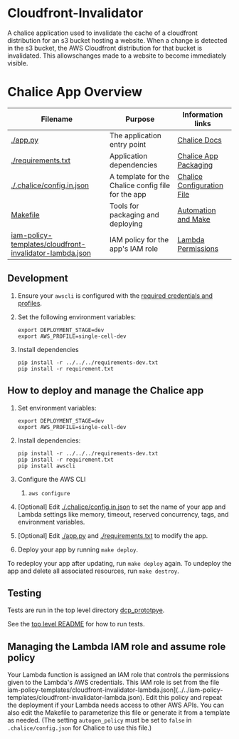 # Cloudfront-Invalidator

A chalice application used to invalidate the cache of a cloudfront distribution for
an s3 bucket hosting a website. When a change is detected in the s3 bucket, the
AWS Cloudfront distribution for that bucket is invalidated. This allowschanges
made to a website to become immediately visible.

# Chalice App Overview

Filename                  | Purpose                           | Information links
--------------------------|-----------------------------------|------------------------------------------
[./app.py](app.py)                  |The application entry point        | [Chalice Docs](https://chalice.readthedocs.io/en/latest/)
[./requirements.txt](requirements.txt)        |Application dependencies           | [Chalice App Packaging](https://chalice.readthedocs.io/en/latest/topics/packaging.html)
[./.chalice/config.in.json](.chalice/config.in.json)	|A template for the Chalice config file for the app    | [Chalice Configuration File](https://chalice.readthedocs.io/en/latest/topics/configfile.html)
[Makefile](Makefile)                |Tools for packaging and deploying  | [Automation and Make](https://swcarpentry.github.io/make-novice/)
[iam-policy-templates/cloudfront-invalidator-lambda.json](../../iam-policy-templates/cloudfront-invalidator-lambda.json)|IAM policy for the app's IAM role  | [Lambda Permissions](https://docs.aws.amazon.com/lambda/latest/dg/intro-permission-model.html)

## Development
1.  Ensure your `awscli` is configured with the
    [required credentials and profiles](https://github.com/chanzuckerberg/dcp-prototype#configuration).

1.  Set the following environment variables:

    ```shell
    export DEPLOYMENT_STAGE=dev
    export AWS_PROFILE=single-cell-dev
    ```

1.  Install dependencies

     ```shell
     pip install -r ../../../requirements-dev.txt
     pip install -r requirement.txt
     ```

## How to deploy and manage the Chalice app
1. Set environment variables:
	```shell
	export DEPLOYMENT_STAGE=dev
	export AWS_PROFILE=single-cell-dev
	```
	
1. Install dependencies:
     ```shell
     pip install -r ../../../requirements-dev.txt
     pip install -r requirement.txt
     pip install awscli
     ```
1. Configure the AWS CLI
    1. `aws configure`
1. [Optional] Edit [./.chalice/config.in.json](.chalice/config.in.json) to set the name of your app and Lambda settings like memory, timeout, reserved
   concurrency, tags, and environment variables.
1. [Optional] Edit [./app.py](app.py)   and [./requirements.txt](requirements.txt) to modify the app.
1. Deploy your app by running `make deploy`.

To redeploy your app after updating, run `make deploy` again. To undeploy the app and delete all associated resources,
run `make destroy`.

## Testing
Tests are run in the top level directory [dcp_prototpye](../../../README.md).

See the [top level README](../../../README.md#testing)
for how to run tests.

## Managing the Lambda IAM role and assume role policy
Your Lambda function is assigned an IAM role that controls the permissions given to the Lambda's AWS credentials. This
IAM role is set from the file iam-policy-templates/cloudfront-invalidator-lambda.json](../../iam-policy-templates/cloudfront-invalidator-lambda.json). Edit this policy and repeat the deployment
if your Lambda needs access to other AWS APIs. You can also edit the Makefile to parameterize this file or generate 
it from a template as needed. (The setting `autogen_policy` must be set to `false` in `.chalice/config.json` for 
Chalice to use this file.)
